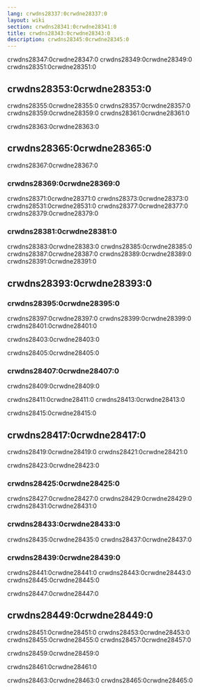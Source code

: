 ```yaml
---
lang: crwdns28337:0crwdne28337:0
layout: wiki
section: crwdns28341:0crwdne28341:0
title: crwdns28343:0crwdne28343:0
description: crwdns28345:0crwdne28345:0
---
```



crwdns28347:0crwdne28347:0 crwdns28349:0crwdne28349:0 crwdns28351:0crwdne28351:0

## crwdns28353:0crwdne28353:0

crwdns28355:0crwdne28355:0 crwdns28357:0crwdne28357:0 crwdns28359:0crwdne28359:0 crwdns28361:0crwdne28361:0

crwdns28363:0crwdne28363:0

## crwdns28365:0crwdne28365:0

crwdns28367:0crwdne28367:0

### crwdns28369:0crwdne28369:0

crwdns28371:0crwdne28371:0 crwdns28373:0crwdne28373:0 crwdns28531:0crwdne28531:0 crwdns28377:0crwdne28377:0 crwdns28379:0crwdne28379:0

### crwdns28381:0crwdne28381:0

crwdns28383:0crwdne28383:0 crwdns28385:0crwdne28385:0 crwdns28387:0crwdne28387:0 crwdns28389:0crwdne28389:0 crwdns28391:0crwdne28391:0

## crwdns28393:0crwdne28393:0

### crwdns28395:0crwdne28395:0

crwdns28397:0crwdne28397:0 crwdns28399:0crwdne28399:0 crwdns28401:0crwdne28401:0

crwdns28403:0crwdne28403:0

crwdns28405:0crwdne28405:0

### crwdns28407:0crwdne28407:0

crwdns28409:0crwdne28409:0

crwdns28411:0crwdne28411:0 crwdns28413:0crwdne28413:0

crwdns28415:0crwdne28415:0

## crwdns28417:0crwdne28417:0

crwdns28419:0crwdne28419:0 crwdns28421:0crwdne28421:0

crwdns28423:0crwdne28423:0

### crwdns28425:0crwdne28425:0

crwdns28427:0crwdne28427:0 crwdns28429:0crwdne28429:0 crwdns28431:0crwdne28431:0

### crwdns28433:0crwdne28433:0

crwdns28435:0crwdne28435:0 crwdns28437:0crwdne28437:0

### crwdns28439:0crwdne28439:0

crwdns28441:0crwdne28441:0 crwdns28443:0crwdne28443:0 crwdns28445:0crwdne28445:0

crwdns28447:0crwdne28447:0

## crwdns28449:0crwdne28449:0

crwdns28451:0crwdne28451:0 crwdns28453:0crwdne28453:0 crwdns28455:0crwdne28455:0 crwdns28457:0crwdne28457:0

crwdns28459:0crwdne28459:0

crwdns28461:0crwdne28461:0

crwdns28463:0crwdne28463:0 crwdns28465:0crwdne28465:0
